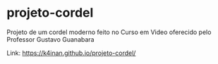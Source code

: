 # projeto-cordel
Projeto de um cordel moderno feito no Curso em Video oferecido pelo Professor Gustavo Guanabara
  
Link: https://k4inan.github.io/projeto-cordel/
 
